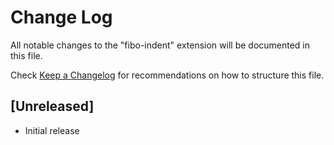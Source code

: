# Change Log

All notable changes to the "fibo-indent" extension will be documented in this file.

Check [Keep a Changelog](http://keepachangelog.com/) for recommendations on how to structure this file.

## [Unreleased]

- Initial release